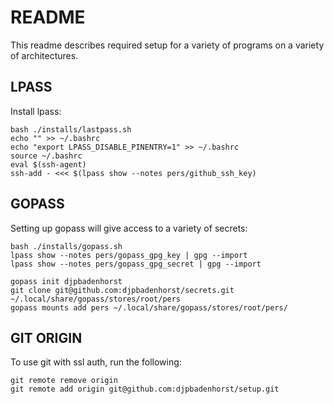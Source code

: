 # README
This readme describes required setup for a variety of programs on a variety of architectures.

## LPASS
Install lpass:
```
bash ./installs/lastpass.sh
echo "" >> ~/.bashrc
echo "export LPASS_DISABLE_PINENTRY=1" >> ~/.bashrc
source ~/.bashrc
eval $(ssh-agent)
ssh-add - <<< $(lpass show --notes pers/github_ssh_key)
```

## GOPASS
Setting up gopass will give access to a variety of secrets:
```
bash ./installs/gopass.sh
lpass show --notes pers/gopass_gpg_key | gpg --import
lpass show --notes pers/gopass_gpg_secret | gpg --import

gopass init djpbadenhorst
git clone git@github.com:djpbadenhorst/secrets.git ~/.local/share/gopass/stores/root/pers
gopass mounts add pers ~/.local/share/gopass/stores/root/pers/
```

## GIT ORIGIN
To use git with ssl auth, run the following:
```
git remote remove origin
git remote add origin git@github.com:djpbadenhorst/setup.git
```
